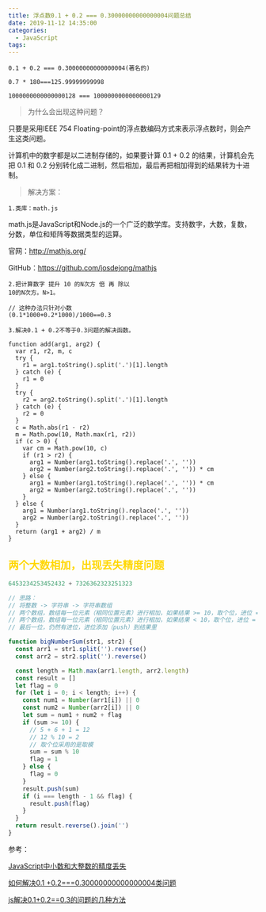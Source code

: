 ```yaml
---
title: 浮点数0.1 + 0.2 === 0.30000000000000004问题总结
date: 2019-11-12 14:35:00
categories:
  - JavaScript
tags: 
---
```


```
0.1 + 0.2 === 0.30000000000000004(著名的)

0.7 * 180===125.99999999998

1000000000000000128 === 1000000000000000129
```

> 为什么会出现这种问题？

只要是采用IEEE 754 Floating-point的浮点数编码方式来表示浮点数时，则会产生这类问题。

计算机中的数字都是以二进制存储的，如果要计算 0.1 + 0.2 的结果，计算机会先把 0.1 和 0.2 分别转化成二进制，然后相加，最后再把相加得到的结果转为十进制。

> 解决方案：

<code>1.类库：math.js</code>

math.js是JavaScript和Node.js的一个广泛的数学库。支持数字，大数，复数，分数，单位和矩阵等数据类型的运算。

官网：http://mathjs.org/

GitHub：https://github.com/josdejong/mathjs

<code>2.把计算数字 提升 10 的N次方 倍 再 除以 10的N次方。N>1。</code>

```
// 这种办法只针对小数
(0.1*1000+0.2*1000)/1000==0.3
```

<code>3.解决0.1 + 0.2不等于0.3问题的解决函数。</code>
```
function add(arg1, arg2) {
  var r1, r2, m, c
  try {
    r1 = arg1.toString().split('.')[1].length
  } catch (e) {
    r1 = 0
  }
  try {
    r2 = arg2.toString().split('.')[1].length
  } catch (e) {
    r2 = 0
  }
  c = Math.abs(r1 - r2)
  m = Math.pow(10, Math.max(r1, r2))
  if (c > 0) {
    var cm = Math.pow(10, c)
    if (r1 > r2) {
      arg1 = Number(arg1.toString().replace('.', ''))
      arg2 = Number(arg2.toString().replace('.', '')) * cm
    } else {
      arg1 = Number(arg1.toString().replace('.', '')) * cm
      arg2 = Number(arg2.toString().replace('.', ''))
    }
  } else {
    arg1 = Number(arg1.toString().replace('.', ''))
    arg2 = Number(arg2.toString().replace('.', ''))
  }
  return (arg1 + arg2) / m
}
```

## <font color="gold">两个大数相加，出现丢失精度问题</font>

```js
6453234253452432 + 7326362323251323

// 思路：
// 将整数 -> 字符串 -> 字符串数组
// 两个数组，数组每一位元素（相同位置元素）进行相加，如果结果 >= 10，取个位，进位 = 1
// 两个数组，数组每一位元素（相同位置元素）进行相加，如果结果 < 10，取个位，进位 = 0
// 最后一位，仍然有进位，进位添加（push）到结果里

function bigNumberSum(str1, str2) {
  const arr1 = str1.split('').reverse()
  const arr2 = str2.split('').reverse()

  const length = Math.max(arr1.length, arr2.length)
  const result = []
  let flag = 0
  for (let i = 0; i < length; i++) {
    const num1 = Number(arr1[i]) || 0
    const num2 = Number(arr2[i]) || 0
    let sum = num1 + num2 + flag
    if (sum >= 10) {
      // 5 + 6 + 1 = 12
      // 12 % 10 = 2
      // 取个位采用的是取模
      sum = sum % 10
      flag = 1
    } else {
      flag = 0
    }
    result.push(sum)
    if (i === length - 1 && flag) {
      result.push(flag)
    }
  }
  return result.reverse().join('')
}
```

参考：

[JavaScript中小数和大整数的精度丢失](https://www.cnblogs.com/shytong/p/5091600.html)

[如何解决0.1 +0.2===0.30000000000000004类问题](https://www.jianshu.com/p/407b6c3677f5)

[js解决0.1+0.2==0.3的问题的几种方法](https://blog.csdn.net/weixin_34018202/article/details/88596223)

